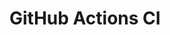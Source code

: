 # GitHub Actions CI


















































































































































































































































































































































































































































































































































































































































































































































































































































































































































































































































































































































































































































































































































































































































































































































































































































































































































































































































































































































































































































































































































































































































